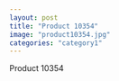 ```yaml
---
layout: post
title: "Product 10354"
image: "product10354.jpg"
categories: "category1"
---
```

Product 10354
